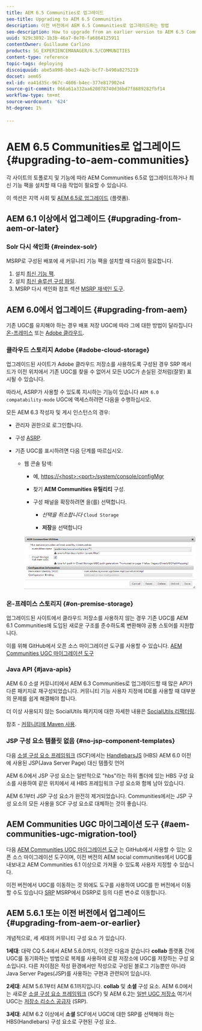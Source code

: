 ```yaml
---
title: AEM 6.5 Communities로 업그레이드
seo-title: Upgrading to AEM 6.5 Communities
description: 이전 버전에서 AEM 6.5 Communities로 업그레이드하는 방법
seo-description: How to upgrade from an earlier version to AEM 6.5 Communities
uuid: 929c3892-1b3b-46a7-8e70-fa6864125911
contentOwner: Guillaume Carlino
products: SG_EXPERIENCEMANAGER/6.5/COMMUNITIES
content-type: reference
topic-tags: deploying
discoiquuid: abe5a998-bbe3-4a2b-bcf7-b490a8275219
docset: aem65
exl-id: ea41d35c-967c-4606-b4ec-377e817902e4
source-git-commit: 066a61a332aa620078740d36bd7f8689282fbf14
workflow-type: tm+mt
source-wordcount: '624'
ht-degree: 1%

---
```


# AEM 6.5 Communities로 업그레이드 {#upgrading-to-aem-communities}

각 사이트의 토폴로지 및 기능에 따라 AEM Communities 6.5로 업그레이드하거나 최신 기능 팩을 설치할 때 다음 작업이 필요할 수 있습니다.

이 섹션은 지역 사회 및 [AEM 6.5로 업그레이드](/help/sites-deploying/upgrade.md) (플랫폼).

## AEM 6.1 이상에서 업그레이드 {#upgrading-from-aem-or-later}

### Solr 다시 색인화 {#reindex-solr}

MSRP로 구성된 배포에 새 커뮤니티 기능 팩을 설치할 때 다음이 필요합니다.

1. 설치 [최신 기능 팩](/help/communities/deploy-communities.md#latestfeaturepack).
1. 설치 [최신 솔루션 구성 파일](/help/communities/msrp.md#upgrading).
1. MSRP 다시 색인화 참조 섹션 [MSRP 재색인 도구](/help/communities/msrp.md#msrp-reindex-tool).

## AEM 6.0에서 업그레이드 {#upgrading-from-aem}

기존 UGC를 유지해야 하는 경우 배포 저장 UGC에 따라 그에 대한 방법이 달라집니다 [온-프레미스](#on-premise-storage) 또는 [Adobe 클라우드](#adobe-cloud-storage).

### 클라우드 스토리지 Adobe {#adobe-cloud-storage}

업그레이드된 사이트가 Adobe 클라우드 저장소를 사용하도록 구성된 경우 SRP 메서드가 이전 위치에서 기존 UGC를 찾을 수 없어서 모든 UGC가 손실된 것처럼(잘못) 표시될 수 있습니다.

따라서, ASRP가 사용할 수 있도록 지시하는 기능이 있습니다 `AEM 6.0 compatability-mode` UGC에 액세스하려면 다음을 수행하십시오.

모든 AEM 6.3 작성자 및 게시 인스턴스의 경우:

* 관리자 권한으로 로그인합니다.
* 구성 [ASRP](/help/communities/asrp.md).
* 기존 UGC를 표시하려면 다음 단계를 따르십시오.

   * 웹 콘솔 탐색:

      * 예, [https://&lt;host>:&lt;port>/system/console/configMgr](https://localhost:4502/system/console/configMgr)

      * 찾기 **AEM Communities 유틸리티** 구성.
      * 구성 패널을 확장하려면 을(를) 선택합니다.

         * *선택을 취소합니다* `Cloud Storage`

         * **저장**&#x200B;을 선택합니다

      ![유틸리티](assets/utilities.png)


### 온-프레미스 스토리지 {#on-premise-storage}

업그레이드된 사이트에서 클라우드 저장소를 사용하지 않는 경우 기존 UGC를 AEM 6.1 Communities에 도입된 새로운 구조를 준수하도록 변환해야 공통 스토어를 지원합니다.

이를 위해 GitHub에서 오픈 소스 마이그레이션 도구를 사용할 수 있습니다.
[AEM Communities UGC 마이그레이션 도구](https://github.com/Adobe-Marketing-Cloud/communities-ugc-migration)

### Java API {#java-apis}

AEM 6.0 소셜 커뮤니티에서 AEM 6.3 Communities로 업그레이드할 때 많은 API가 다른 패키지로 재구성되었습니다. 커뮤니티 기능 사용자 지정에 IDE를 사용할 때 대부분의 문제를 쉽게 해결해야 합니다.

더 이상 사용되지 않는 SocialUtils 패키지에 대한 자세한 내용은 [SocialUtils 리팩터링](/help/communities/socialutils.md).

참조 - [커뮤니티에 Maven 사용](/help/communities/maven.md).

### JSP 구성 요소 템플릿 없음 {#no-jsp-component-templates}

다음 [소셜 구성 요소 프레임워크](/help/communities/scf.md) (SCF)에서는 [HandlebarsJS](https://handlebarsjs.com/) (HBS) AEM 6.0 이전에 사용된 JSP(Java Server Page) 대신 템플릿 언어

AEM 6.0에서 JSP 구성 요소는 일반적으로 &quot;hbs&quot;라는 하위 폴더에 있는 HBS 구성 요소를 사용하여 같은 위치에서 새 HBS 프레임워크 구성 요소와 함께 남아 있습니다.

AEM 6.1부터 JSP 구성 요소가 완전히 제거되었습니다. Communities에서는 JSP 구성 요소의 모든 사용을 SCF 구성 요소로 대체하는 것이 좋습니다.

## AEM Communities UGC 마이그레이션 도구 {#aem-communities-ugc-migration-tool}

다음 [AEM Communities UGC 마이그레이션 도구](https://github.com/Adobe-Marketing-Cloud/communities-ugc-migration) 는 GitHub에서 사용할 수 있는 오픈 소스 마이그레이션 도구이며, 이전 버전의 AEM social communities에서 UGC를 내보내고 AEM Communities 6.1 이상으로 가져올 수 있도록 사용자 지정할 수 있습니다.

이전 버전에서 UGC를 이동하는 것 외에도 도구를 사용하여 UGC를 한 버전에서 이동할 수도 있습니다 [SRP](/help/communities/working-with-srp.md) MSRP에서 DSRP로 등의 다른 변수로 이동합니다.

## AEM 5.6.1 또는 이전 버전에서 업그레이드 {#upgrading-from-aem-or-earlier}

개념적으로, 세 세대의 커뮤니티 구성 요소 가 있습니다.

**1세대**: 대략 CQ 5.4에서 AEM 5.6.0까지, 이것은 다음과 같습니다 **collab** 플랫폼 간에 UGC를 동기화하는 방법으로 복제를 사용하여 로컬 저장소에 UGC를 저장하는 구성 요소입니다. 다른 차이점은 작성 환경에서만 작성으로 구성된 블로그 기능뿐만 아니라 Java Server Pages(JSP)를 사용하는 구현과 관련되어 있습니다.

**2세대**: AEM 5.6.1부터 AEM 6.1까지입니다. **collab** 및 **소셜** 구성 요소. AEM 6.0에서는 새로운 [소셜 구성 요소 프레임워크](/help/communities/scf.md) (SCF) 및 AEM 6.2는 [일반 UGC 저장소](/help/communities/working-with-srp.md) 여기서 UGC는 [저장소 리소스 공급자](/help/communities/srp.md) (SRP).

**3세대**: AEM 6.2 이상에서 **소셜** SCF에서 UGC에 대한 SRP를 선택해야 하는 HBS(Handlebars) 구성 요소로 구현된 구성 요소.
